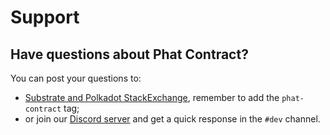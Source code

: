 # Support

## Have questions about Phat Contract? <a href="#get-questions-answered" id="get-questions-answered"></a>

You can post your questions to:

* [Substrate and Polkadot StackExchange](https://substrate.stackexchange.com/), remember to add the `phat-contract` tag;
* or join our [Discord server](https://discord.gg/phala) and get a quick response in the `#dev` channel.
